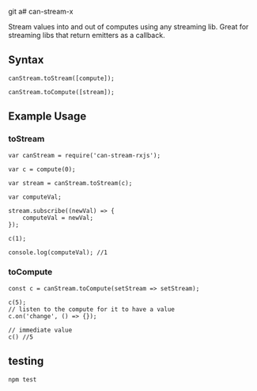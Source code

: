 git a# can-stream-x

Stream values into and out of computes using any streaming lib.
Great for streaming libs that return emitters as a callback.

## Syntax

```
canStream.toStream([compute]);

canStream.toCompute([stream]);
```

## Example Usage

### toStream
```
var canStream = require('can-stream-rxjs');

var c = compute(0);

var stream = canStream.toStream(c);

var computeVal;

stream.subscribe((newVal) => {
	computeVal = newVal;
});

c(1);

console.log(computeVal); //1
```


### toCompute
```
const c = canStream.toCompute(setStream => setStream);

c(5);
// listen to the compute for it to have a value
c.on('change', () => {});

// immediate value
c() //5
```

## testing

```
npm test
```